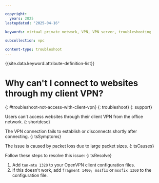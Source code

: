 ```yaml
---

copyright:
  years: 2025
lastupdated: "2025-04-16"

keywords: virtual private network, VPN, VPN server, troubleshooting

subcollection: vpc

content-type: troubleshoot
---
```


{{site.data.keyword.attribute-definition-list}}

# Why can't I connect to websites through my client VPN?
{: #troubleshoot-not-access-with-client-vpn}
{: troubleshoot}
{: support}

Users can't access websites through their client VPN from the office network.
{: shortdesc}

The VPN connection fails to establish or disconnects shortly after connecting.
{: tsSymptoms}

The issue is caused by packet loss due to large packet sizes.
{: tsCauses}

Follow these steps to resolve this issue:
{: tsResolve}

1. Add `tun-mtu 1320` to your OpenVPN client configuration files.
1. If this doesn't work, add `fragment 1400; mssfix` or `mssfix 1360` to the configuration file.
